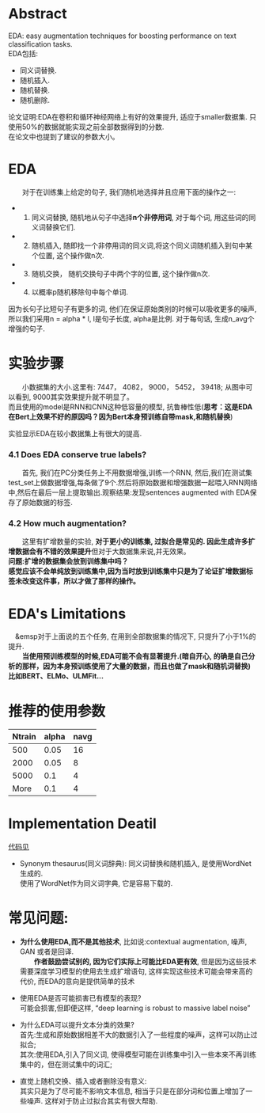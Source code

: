 # Abstract  
EDA: easy augmentation techniques for boosting performance on text classification tasks.  
EDA包括:  
- 同义词替换.  
- 随机插入.  
- 随机替换.  
- 随机删除.  
  
论文证明:EDA在卷积和循环神经网络上有好的效果提升, 适应于smaller数据集. 只使用50%的数据就能实现之前全部数据得到的分数.  
在论文中也提到了建议的参数大小。 

# EDA  
&emsp;&emsp;对于在训练集上给定的句子, 我们随机地选择并且应用下面的操作之一:  
- 1. 同义词替换, 随机地从句子中选择**n个非停用词**, 对于每个词, 用这些词的同义词替换它们.  
- 2. 随机插入, 随即找一个非停用词的同义词,将这个同义词随机插入到句中某个位置, 这个操作做n次.  
- 3. 随机交换， 随机交换句子中两个字的位置, 这个操作做n次. 
- 4. 以概率p随机移除句中每个单词.  
  
因为长句子比短句子有更多的词, 他们在保证原始类别的时候可以吸收更多的噪声, 所以我们采用n = alpha * l, l是句子长度, alpha是比例. 对于每句话, 生成n_avg个增强的句子.  

# 实验步骤  
&emsp;&emsp;小数据集的大小.这里有: 7447， 4082， 9000， 5452， 39418; 从图中可以看到, 9000其实效果提升就不明显了。  
而且使用的model是RNN和CNN这种低容量的模型, 抗鲁棒性低(**思考：这是EDA在Bert上效果不好的原因吗？因为Bert本身预训练自带mask,和随机替换**)  

实验显示EDA在较小数据集上有很大的提高.  

### 4.1 Does EDA conserve true labels? 
&emsp;&emsp;首先, 我们在PC分类任务上不用数据增强,训练一个RNN, 然后,我们在测试集test_set上做数据增强,每条做了9个.然后将原始数据和增强数据一起喂入RNN网络中,然后在最后一层上提取输出.观察结果:发现sentences augmented with EDA保存了原始数据的标签.  

### 4.2 How much augmentation? 
&emsp;&emsp;这里有扩增数量的实验, **对于更小的训练集, 过拟合是常见的. 因此生成许多扩增数据会有不错的效果提升**但对于大数据集来说,并无效果。  
**问题:扩增的数据集会放到训练集中吗？**  
**感觉应该不会单纯放到训练集中,因为当时放到训练集中只是为了论证扩增数据标签未改变这件事，所以才做了那样的操作。**  

# EDA's Limitations  
&emsp;&emsp对于上面说的五个任务, 在用到全部数据集的情况下, 只提升了小于1%的提升.  
&emsp;&emsp;**当使用预训练模型的时候,EDA可能不会有显著提升.(暗自开心, 的确是自己分析的那样，因为本身预训练使用了大量的数据，而且也做了mask和随机词替换)  
比如BERT、ELMo、ULMFit...**

# 推荐的使用参数
| Ntrain | alpha | navg |
|------|------| -----|
| 500  | 0.05 | 16   |
| 2000 | 0.05 | 8 |
| 5000 | 0.1  | 4 |
| More | 0.1  | 4 |

# Implementation Deatil  
[代码见](http://github.com/jasonwei20/eda_nlp)
- Synonym thesaurus(同义词辞典): 同义词替换和随机插入, 是使用WordNet生成的.  
使用了WordNet作为同义词字典, 它是容易下载的.  

# 常见问题:
- **为什么使用EDA,而不是其他技术**, 比如说:contextual augmentation, 噪声, GAN 或者是回译.  
&emsp;&emsp;**作者鼓励尝试别的, 因为它们实际上可能比EDA更有效**, 但是因为这些技术需要深度学习模型的使用去生成扩增语句, 这样实现这些技术可能会带来高的代价, 而EDA的意向是提供简单的技术  
- 使用EDA是否可能损害已有模型的表现?  
可能会损害,但即便这样, “deep learning is robust to massive label noise”  
- 为什么EDA可以提升文本分类的效果?  
首先:生成和原始数据相差不大的数据引入了一些程度的噪声，这样可以防止过拟合;  
其次:使用EDA,引入了同义词, 使得模型可能在训练集中引入一些本来不再训练集中的，但在测试集中的词汇;  

- 直觉上随机交换、插入或者删除没有意义:  
其实只是为了尽可能不影响文本信息, 相当于只是在部分词和位置上增加了一些噪声. 这样对于防止过拟合其实有很大帮助.  
